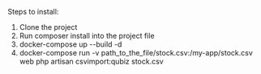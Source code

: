 Steps to install:

1. Clone the project
2. Run composer install into the project file
3. docker-compose up --build -d
4. docker-compose run 
      -v  path_to_the_file/stock.csv:/my-app/stock.csv 
       web php artisan csvimport:qubiz stock.csv
